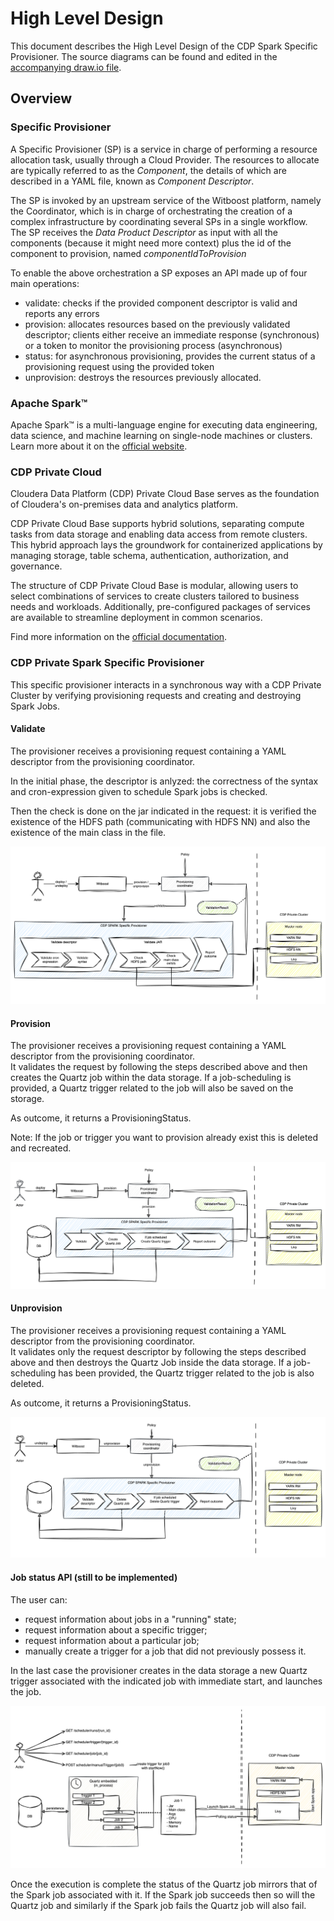 # High Level Design

This document describes the High Level Design of the CDP Spark Specific Provisioner.
The source diagrams can be found and edited in the [accompanying draw.io file](HLD_private.drawio).

## Overview

### Specific Provisioner

A Specific Provisioner (SP) is a service in charge of performing a resource allocation task, usually
through a Cloud Provider. The resources to allocate are typically referred to as the _Component_, the
details of which are described in a YAML file, known as _Component Descriptor_.

The SP is invoked by an upstream service of the Witboost platform, namely the Coordinator, which is in charge of orchestrating the creation
of a complex infrastructure by coordinating several SPs in a single workflow. The SP receives
the _Data Product Descriptor_ as input with all the components (because it might need more context) plus the id of the component to provision, named _componentIdToProvision_

To enable the above orchestration a SP exposes an API made up of four main operations:
- validate: checks if the provided component descriptor is valid and reports any errors
- provision: allocates resources based on the previously validated descriptor; clients either receive an immediate response (synchronous) or a token to monitor the provisioning process (asynchronous)
- status: for asynchronous provisioning, provides the current status of a provisioning request using the provided token
- unprovision: destroys the resources previously allocated.


### Apache Spark™
Apache Spark™ is a multi-language engine for executing data engineering, data science, and machine learning on single-node machines or clusters.
Learn more about it on the [official website](https://spark.apache.org/).

### CDP Private Cloud
Cloudera Data Platform (CDP) Private Cloud Base serves as the foundation of Cloudera's on-premises data and analytics platform.

CDP Private Cloud Base supports hybrid solutions, separating compute tasks from data storage and enabling data access from remote clusters. This hybrid approach lays the groundwork for containerized applications by managing storage, table schema, authentication, authorization, and governance.

The structure of CDP Private Cloud Base is modular, allowing users to select combinations of services to create clusters tailored to business needs and workloads. Additionally, pre-configured packages of services are available to streamline deployment in common scenarios.

Find more information on the [official documentation](https://docs.cloudera.com/cdp-private-cloud/latest/index.html).


### CDP Private Spark Specific Provisioner
This specific provisioner interacts in a synchronous way with a CDP Private Cluster by verifying provisioning requests and creating and destroying Spark Jobs.


#### Validate
The provisioner receives a provisioning request containing a YAML descriptor from the provisioning coordinator.  

In the initial phase, the descriptor is anlyzed: the correctness of the syntax and cron-expression given to schedule Spark jobs is checked.

Then the check is done on the jar indicated in the request: it is verified the existence of the HDFS path (communicating with HDFS NN) and also the existence of the main class in the file.

![Validation](img/hld_validate.png)



#### Provision
The provisioner receives a provisioning request containing a YAML descriptor from the provisioning coordinator.  
It validates the request by following the steps described above and then creates the Quartz job within the data storage. If a job-scheduling is provided, a Quartz trigger related to the job will also be saved on the storage.

As outcome, it returns a ProvisioningStatus.

Note: If the job or trigger you want to provision already exist this is deleted and recreated.



![Provisioning](img/hld_provision.png)


#### Unprovision
The provisioner receives a provisioning request containing a YAML descriptor from the provisioning coordinator.  
It validates only the request descriptor by following the steps described above and then destroys the Quartz Job inside the data storage.
If a job-scheduling has been provided, the Quartz trigger related to the job is also deleted.

As outcome, it returns a ProvisioningStatus.

![Unprovisioning](img/hld_unprovision.png)


#### Job status API (still to be implemented)

The user can:
- request information about jobs in a "running" state;
- request information about a specific trigger;
- request information about a particular job;
- manually create a trigger for a job that did not previously possess it.

In the last case the provisioner creates in the data storage a new Quartz trigger associated with the indicated job with immediate start, and launches the job.


![Img](img/hld_job_status.png)


Once the execution is complete the status of the Quartz job mirrors that of the Spark job associated with it. If the Spark job succeeds then so will the Quartz job and similarly if the Spark job fails the Quartz job will also fail.


